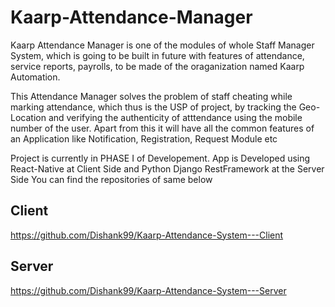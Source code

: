 # Kaarp-Attendance-Manager
Kaarp Attendance Manager is one of the modules of whole Staff Manager System, which is going to be built in future with features of attendance, service reports, payrolls, to be made of the oraganization named Kaarp Automation.

This Attendance Manager solves the problem of staff cheating while marking attendance, which thus is the USP of project, by tracking the Geo-Location and verifying the authenticity of atttendance using the mobile number of the user.
Apart from this it will have all the common features of an Application like Notification, Registration, Request Module etc

Project is currently in PHASE I of Developement.
App is Developed using React-Native at Client Side and Python Django RestFramework at the Server Side
You can find the repositories of same below

## Client
https://github.com/Dishank99/Kaarp-Attendance-System---Client

## Server
https://github.com/Dishank99/Kaarp-Attendance-System---Server
